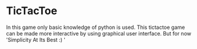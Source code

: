 # TicTacToe

In this game only basic knowledge of python is used. 
This tictactoe game can be made more interactive by using graphical user interface. But for now 'Simplicity At Its Best :) '
